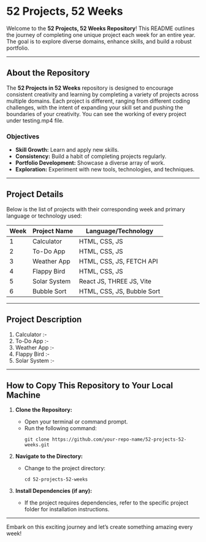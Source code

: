 # 52 Projects, 52 Weeks

Welcome to the **52 Projects, 52 Weeks Repository**! This README outlines the journey of completing one unique project each week for an entire year. The goal is to explore diverse domains, enhance skills, and build a robust portfolio.

---

## About the Repository

The **52 Projects in 52 Weeks** repository is designed to encourage consistent creativity and learning by completing a variety of projects across multiple domains. Each project is different, ranging from different coding challenges, with the intent of expanding your skill set and pushing the boundaries of your creativity. You can see the working of every project under testing.mp4 file.

### Objectives

- **Skill Growth:** Learn and apply new skills.
- **Consistency:** Build a habit of completing projects regularly.
- **Portfolio Development:** Showcase a diverse array of work.
- **Exploration:** Experiment with new tools, technologies, and techniques.

---

## Project Details

Below is the list of projects with their corresponding week and primary language or technology used:

| Week | Project Name | Language/Technology        |
| ---- | ------------ | ---------------------------|
| 1    | Calculator   | HTML, CSS, JS              |
| 2    | To-Do App    | HTML, CSS, JS              |
| 3    | Weather App  | HTML, CSS, JS, FETCH API   |
| 4    | Flappy Bird  | HTML, CSS, JS              |
| 5    | Solar System | React JS, THREE JS, Vite   |
| 6    | Bubble Sort  | HTML, CSS, JS, Bubble Sort |

---

## Project Description

1. Calculator :- 
2. To-Do App :-
3. Weather App :-
4. Flappy Bird :- 
5. Solar System :-

---

## How to Copy This Repository to Your Local Machine

1. **Clone the Repository:**

   - Open your terminal or command prompt.
   - Run the following command:
     ```
     git clone https://github.com/your-repo-name/52-projects-52-weeks.git
     ```

2. **Navigate to the Directory:**

   - Change to the project directory:
     ```
     cd 52-projects-52-weeks
     ```

3. **Install Dependencies (if any):**

   - If the project requires dependencies, refer to the specific project folder for installation instructions.

---

Embark on this exciting journey and let’s create something amazing every week!

